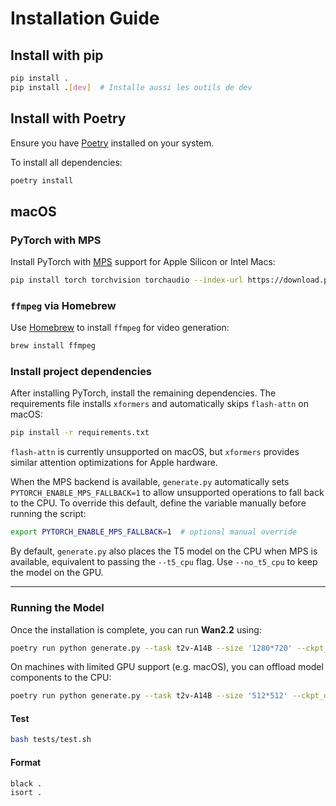 # Installation Guide

## Install with pip

```bash
pip install .
pip install .[dev]  # Installe aussi les outils de dev
```

## Install with Poetry

Ensure you have [Poetry](https://python-poetry.org/docs/#installation) installed on your system.

To install all dependencies:

```bash
poetry install
```

## macOS

### PyTorch with MPS

Install PyTorch with [MPS](https://pytorch.org/docs/stable/mps.html) support for Apple Silicon or Intel Macs:

```bash
pip install torch torchvision torchaudio --index-url https://download.pytorch.org/whl/cpu
```

### `ffmpeg` via Homebrew

Use [Homebrew](https://brew.sh) to install `ffmpeg` for video generation:

```bash
brew install ffmpeg
```

### Install project dependencies

After installing PyTorch, install the remaining dependencies. The requirements
file installs `xformers` and automatically skips `flash-attn` on macOS:

```bash
pip install -r requirements.txt
```

`flash-attn` is currently unsupported on macOS, but `xformers` provides similar
attention optimizations for Apple hardware.

When the MPS backend is available, `generate.py` automatically sets
`PYTORCH_ENABLE_MPS_FALLBACK=1` to allow unsupported operations to fall back to
the CPU. To override this default, define the variable manually before running
the script:

```bash
export PYTORCH_ENABLE_MPS_FALLBACK=1  # optional manual override
```

By default, `generate.py` also places the T5 model on the CPU when MPS is
available, equivalent to passing the `--t5_cpu` flag. Use `--no_t5_cpu` to keep
the model on the GPU.

---

### Running the Model

Once the installation is complete, you can run **Wan2.2** using:

```bash
poetry run python generate.py --task t2v-A14B --size '1280*720' --ckpt_dir ./Wan2.2-T2V-A14B --prompt "Two anthropomorphic cats in comfy boxing gear and bright gloves fight intensely on a spotlighted stage."
```

On machines with limited GPU support (e.g. macOS), you can offload model components to the CPU:

```bash
poetry run python generate.py --task t2v-A14B --size '512*512' --ckpt_dir ./Wan2.2-T2V-A14B --prompt "Two anthropomorphic cats" --offload_model true
```

#### Test
```bash
bash tests/test.sh
```

#### Format
```bash
black .
isort .
```

